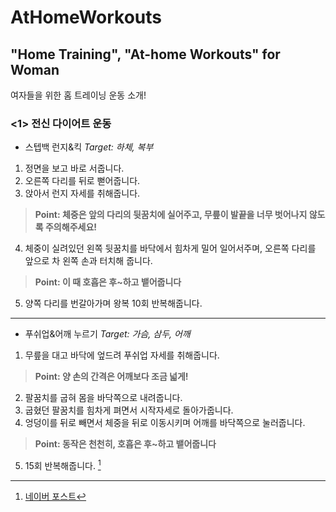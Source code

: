 # AtHomeWorkouts
## "Home Training", "At-home Workouts" for Woman
여자들을 위한 홈 트레이닝 운동 소개!

### **<1> 전신 다이어트 운동**
- 스텝백 런지&킥
_Target: 하체, 복부_
1) 정면을 보고 바로 서줍니다.
2) 오른쪽 다리를 뒤로 뻗어줍니다.
3) 앉아서 런지 자세를 취해줍니다.
>**Point: 체중은 앞의 다리의 뒷꿈치에 실어주고, 무릎이 발끝을 너무 벗어나지 않도록 주의해주세요!**
4) 체중이 실려있던 왼쪽 뒷꿈치를 바닥에서 힘차게 밀어 일어서주며, 오른쪽 다리를 앞으로 차 왼쪽 손과 터치해 줍니다.
>**Point: 이 때 호흡은 후~하고 뱉어줍니다**
5) 양쪽 다리를 번갈아가며 왕복 10회 반복해줍니다.
---
- 푸쉬업&어깨 누르기
_Target: 가슴, 삼두, 어깨_
1) 무릎을 대고 바닥에 엎드려 푸쉬업 자세를 취해줍니다.
>**Point: 양 손의 간격은 어깨보다 조금 넓게!**
2) 팔꿈치를 굽혀 몸을 바닥쪽으로 내려줍니다.
3) 굽혔던 팔꿈치를 힘차게 펴면서 시작자세로 돌아가줍니다.
4) 엉덩이를 뒤로 빼면서 체중을 뒤로 이동시키며 어깨를 바닥쪽으로 눌러줍니다.
>**Point: 동작은 천천히, 호흡은 후~하고 뱉어줍니다**
5) 15회 반복해줍니다. [^1]

[^1]: [네이버 포스트](http://naver.me/55B2a4zl)





